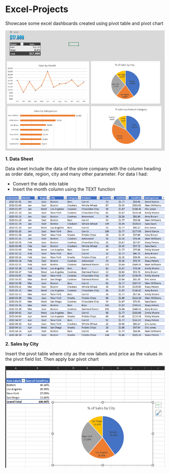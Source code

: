 # Excel-Projects
Showcase some excel dashboards created using pivot table and pivot chart

![This is an image](https://github.com/Larissa-Bememba/Excel-Projects/blob/main/images/dashboard.PNG)

**1. Data Sheet**

Data sheet include the data of the store company with the column heading as order date, region, city and many other parameter. For data I had:
- Convert the data into table
- Insert the month column using the TEXT function

![This is an image](https://github.com/Larissa-Bememba/Excel-Projects/blob/main/images/Data_sample.PNG)

**2. Sales by City**

Insert the pivot table where city as the row labels and price as the values in the pivot field list. Then apply bar pivot chart

![This is an image](https://github.com/Larissa-Bememba/Excel-Projects/blob/main/images/SalesByCity.PNG)
